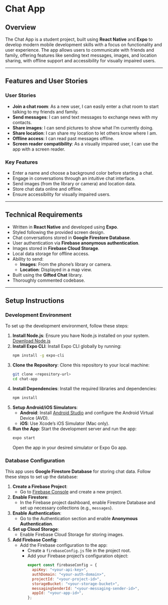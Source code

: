 # Chat App

## Overview
The Chat App is a student project, built using **React Native** and **Expo** to develop modern mobile development skills with a focus on functionality and user experience. The app allows users to communicate with friends and family, offering features like sending text messages, images, and location sharing, with offline support and accessibility for visually impaired users.

---

## Features and User Stories
### User Stories
- **Join a chat room**: As a new user, I can easily enter a chat room to start talking to my friends and family.
- **Send messages**: I can send text messages to exchange news with my contacts.
- **Share images**: I can send pictures to show what I’m currently doing.
- **Share location**: I can share my location to let others know where I am.
- **Offline access**: I can read past messages offline.
- **Screen reader compatibility**: As a visually impaired user, I can use the app with a screen reader.

### Key Features
- Enter a name and choose a background color before starting a chat.
- Engage in conversations through an intuitive chat interface.
- Send images (from the library or camera) and location data.
- Store chat data online and offline.
- Ensure accessibility for visually impaired users.

---

## Technical Requirements
- Written in **React Native** and developed using **Expo**.
- Styled following the provided screen design.
- Chat conversations stored in **Google Firestore Database**.
- User authentication via **Firebase anonymous authentication**.
- Images stored in **Firebase Cloud Storage**.
- Local data storage for offline access.
- Ability to send:
  - **Images**: From the phone’s library or camera.
  - **Location**: Displayed in a map view.
- Built using the **Gifted Chat** library.
- Thoroughly commented codebase.

---

## Setup Instructions

### Development Environment
To set up the development environment, follow these steps:

1. **Install Node.js**: Ensure you have Node.js installed on your system. [Download Node.js](https://nodejs.org/)
2. **Install Expo CLI**: Install Expo CLI globally by running:
   ```bash
   npm install -g expo-cli
   ```
3. **Clone the Repository**: Clone this repository to your local machine:
   ```bash
   git clone <repository-url>
   cd chat-app
   ```
4. **Install Dependencies**: Install the required libraries and dependencies:
   ```bash
   npm install
   ```
5. **Setup Android/iOS Simulators**:
   - **Android**: Install [Android Studio](https://developer.android.com/studio) and configure the Android Virtual Device (AVD).
   - **iOS**: Use Xcode’s iOS Simulator (Mac only).
6. **Run the App**: Start the development server and run the app:
   ```bash
   expo start
   ```
   Open the app in your desired simulator or Expo Go app.

### Database Configuration
This app uses **Google Firestore Database** for storing chat data. Follow these steps to set up the database:

1. **Create a Firebase Project**:
   - Go to [Firebase Console](https://console.firebase.google.com/) and create a new project.
2. **Enable Firestore**:
   - In the Firebase project dashboard, enable Firestore Database and set up necessary collections (e.g., `messages`).
3. **Enable Authentication**:
   - Go to the Authentication section and enable **Anonymous Authentication**.
4. **Set up Cloud Storage**:
   - Enable Firebase Cloud Storage for storing images.
5. **Add Firebase Config**:
   - Add the Firebase configuration to the app:
     - Create a `firebaseConfig.js` file in the project root.
     - Add your Firebase project’s configuration object:
       ```javascript
       export const firebaseConfig = {
         apiKey: "<your-api-key>",
         authDomain: "<your-auth-domain>",
         projectId: "<your-project-id>",
         storageBucket: "<your-storage-bucket>",
         messagingSenderId: "<your-messaging-sender-id>",
         appId: "<your-app-id>",
       };
       ```
